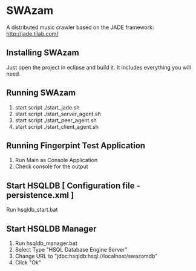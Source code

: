 SWAzam
======

A distributed music crawler based on the JADE framework:
http://jade.tilab.com/

Installing SWAzam
--------------
Just open the project in eclipse and build it. It includes everything you will need.

Running SWAzam
--------------

1. start script ./start_jade.sh
2. start script ./start_server_agent.sh
3. start script ./start_peer_agent.sh
4. start script ./start_client_agent.sh

Running Fingerpint Test Application
--------------
1. Run Main as Console Application
2. Check console for the output

Start HSQLDB [ Configuration file - persistence.xml ]
--------------
Run hsqldb_start.bat

Start HSQLDB Manager
--------------
1. Run hsqldb_manager.bat
2. Select Type "HSQL Database Engine Server"
3. Change URL to "jdbc:hsqldb:hsql://localhost/swazamdb"
4. Click "Ok"